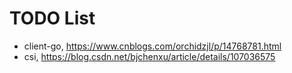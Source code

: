 # TODO List



- client-go, https://www.cnblogs.com/orchidzjl/p/14768781.html
- csi, https://blog.csdn.net/bjchenxu/article/details/107036575

